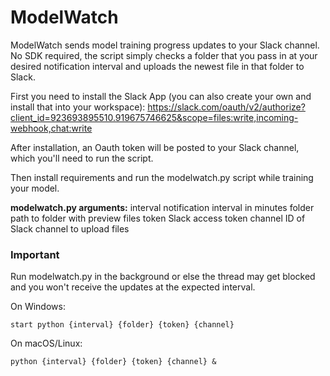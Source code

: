 # ModelWatch

ModelWatch sends model training progress updates to your Slack channel. No SDK required, the script simply checks a folder that you pass in at your desired notification interval and uploads the newest file in that folder to Slack.

First you need to install the Slack App (you can also create your own and install that into your workspace): https://slack.com/oauth/v2/authorize?client_id=923693895510.919675746625&scope=files:write,incoming-webhook,chat:write

After installation, an Oauth token will be posted to your Slack channel, which you'll need to run the script.

Then install requirements and run the modelwatch.py script while training your model.

**modelwatch.py arguments:**
interval    notification interval in minutes
folder      path to folder with preview files
token       Slack access token
channel     ID of Slack channel to upload files

### Important

Run modelwatch.py in the background or else the thread may get blocked and you won't receive the updates at the expected interval.

On Windows:

    start python {interval} {folder} {token} {channel}

On macOS/Linux:

    python {interval} {folder} {token} {channel} &
  

  
 
  
  

